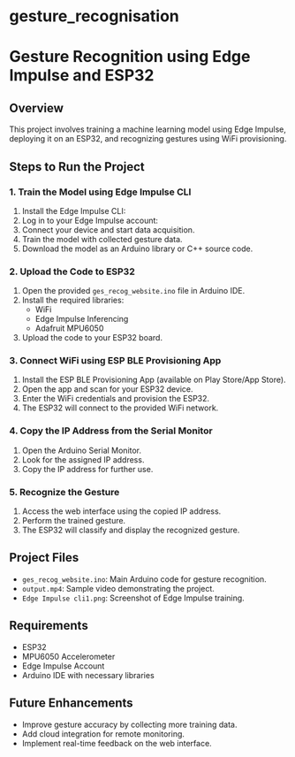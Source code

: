 # gesture_recognisation
# Gesture Recognition using Edge Impulse and ESP32

## Overview
This project involves training a machine learning model using Edge Impulse, deploying it on an ESP32, and recognizing gestures using WiFi provisioning.

## Steps to Run the Project

### 1. Train the Model using Edge Impulse CLI
1. Install the Edge Impulse CLI:
2. Log in to your Edge Impulse account:
3. Connect your device and start data acquisition.
4. Train the model with collected gesture data.
5. Download the model as an Arduino library or C++ source code.

### 2. Upload the Code to ESP32
1. Open the provided `ges_recog_website.ino` file in Arduino IDE.
2. Install the required libraries:
   - WiFi
   - Edge Impulse Inferencing
   - Adafruit MPU6050
3. Upload the code to your ESP32 board.

### 3. Connect WiFi using ESP BLE Provisioning App
1. Install the ESP BLE Provisioning App (available on Play Store/App Store).
2. Open the app and scan for your ESP32 device.
3. Enter the WiFi credentials and provision the ESP32.
4. The ESP32 will connect to the provided WiFi network.

### 4. Copy the IP Address from the Serial Monitor
1. Open the Arduino Serial Monitor.
2. Look for the assigned IP address.
3. Copy the IP address for further use.

### 5. Recognize the Gesture
1. Access the web interface using the copied IP address.
2. Perform the trained gesture.
3. The ESP32 will classify and display the recognized gesture.

## Project Files
- `ges_recog_website.ino`: Main Arduino code for gesture recognition.
- `output.mp4`: Sample video demonstrating the project.
- `Edge Impulse cli1.png`: Screenshot of Edge Impulse training.

## Requirements
- ESP32
- MPU6050 Accelerometer
- Edge Impulse Account
- Arduino IDE with necessary libraries

## Future Enhancements
- Improve gesture accuracy by collecting more training data.
- Add cloud integration for remote monitoring.
- Implement real-time feedback on the web interface.


